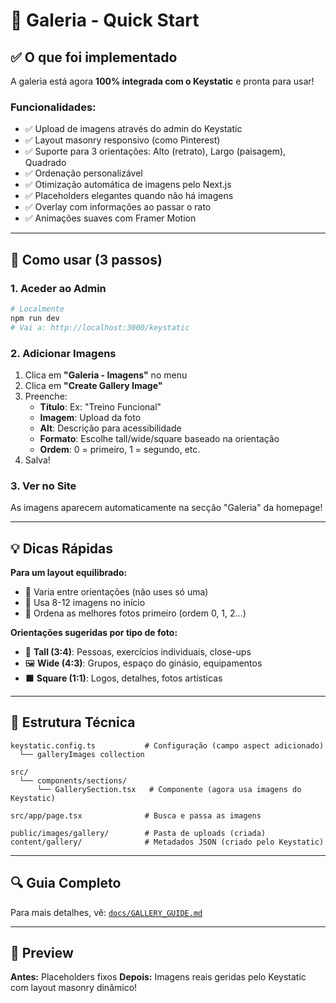 # 🚀 Galeria - Quick Start

## ✅ O que foi implementado

A galeria está agora **100% integrada com o Keystatic** e pronta para usar!

### Funcionalidades:

- ✅ Upload de imagens através do admin do Keystatic
- ✅ Layout masonry responsivo (como Pinterest)
- ✅ Suporte para 3 orientações: Alto (retrato), Largo (paisagem), Quadrado
- ✅ Ordenação personalizável
- ✅ Otimização automática de imagens pelo Next.js
- ✅ Placeholders elegantes quando não há imagens
- ✅ Overlay com informações ao passar o rato
- ✅ Animações suaves com Framer Motion

---

## 🎯 Como usar (3 passos)

### 1. Aceder ao Admin

```bash
# Localmente
npm run dev
# Vai a: http://localhost:3000/keystatic
```

### 2. Adicionar Imagens

1. Clica em **"Galeria - Imagens"** no menu
2. Clica em **"Create Gallery Image"**
3. Preenche:
   - **Título**: Ex: "Treino Funcional"
   - **Imagem**: Upload da foto
   - **Alt**: Descrição para acessibilidade
   - **Formato**: Escolhe tall/wide/square baseado na orientação
   - **Ordem**: 0 = primeiro, 1 = segundo, etc.
4. Salva!

### 3. Ver no Site

As imagens aparecem automaticamente na secção "Galeria" da homepage!

---

## 💡 Dicas Rápidas

**Para um layout equilibrado:**

- 🎨 Varia entre orientações (não uses só uma)
- 📸 Usa 8-12 imagens no início
- 🔢 Ordena as melhores fotos primeiro (ordem 0, 1, 2...)

**Orientações sugeridas por tipo de foto:**

- 📱 **Tall (3:4)**: Pessoas, exercícios individuais, close-ups
- 🖼️ **Wide (4:3)**: Grupos, espaço do ginásio, equipamentos
- ⬛ **Square (1:1)**: Logos, detalhes, fotos artísticas

---

## 📂 Estrutura Técnica

```
keystatic.config.ts           # Configuração (campo aspect adicionado)
  └── galleryImages collection

src/
  └── components/sections/
      └── GallerySection.tsx   # Componente (agora usa imagens do Keystatic)

src/app/page.tsx              # Busca e passa as imagens

public/images/gallery/        # Pasta de uploads (criada)
content/gallery/              # Metadados JSON (criado pelo Keystatic)
```

---

## 🔍 Guia Completo

Para mais detalhes, vê: [`docs/GALLERY_GUIDE.md`](./GALLERY_GUIDE.md)

---

## 🎨 Preview

**Antes:** Placeholders fixos
**Depois:** Imagens reais geridas pelo Keystatic com layout masonry dinâmico!
